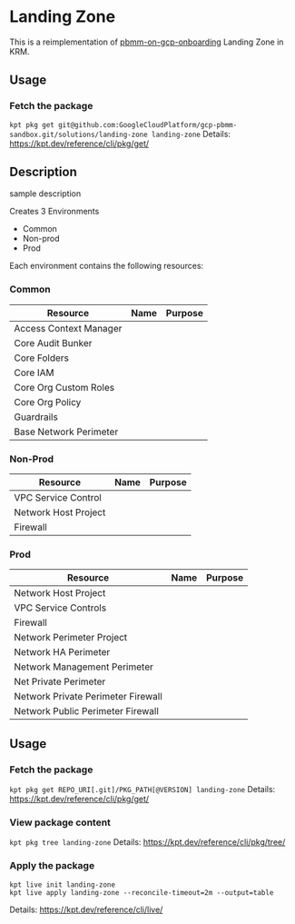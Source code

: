 # Landing Zone

This is a reimplementation of [pbmm-on-gcp-onboarding](https://github.com/GoogleCloudPlatform/pbmm-on-gcp-onboarding) Landing Zone in KRM.

## Usage

### Fetch the package
`kpt pkg get git@github.com:GoogleCloudPlatform/gcp-pbmm-sandbox.git/solutions/landing-zone landing-zone`
Details: https://kpt.dev/reference/cli/pkg/get/

## Description
sample description

Creates 3 Environments
- Common
- Non-prod
- Prod

Each environment contains the following resources:

### Common
| Resource | Name | Purpose |
| ---- | ---- | ---- |
| Access Context Manager | | |
| Core Audit Bunker | | |
| Core Folders | | |
| Core IAM | | |
| Core Org Custom Roles | | |
| Core Org Policy | | |
| Guardrails | | |
| Base Network Perimeter | | |

### Non-Prod
| Resource | Name | Purpose |
| ---- | ---- | ---- |
| VPC Service Control | | |
| Network Host Project | | |
| Firewall | | |

### Prod
| Resource | Name | Purpose |
| ---- | ---- | ---- |
| Network Host Project | | |
| VPC Service Controls | | |
| Firewall | | |
| Network Perimeter Project | | |
| Network HA Perimeter | | |
| Network Management Perimeter | | |
| Net Private Perimeter | | |
| Network Private Perimeter Firewall | | |
| Network Public Perimeter Firewall | | |

## Usage

### Fetch the package
`kpt pkg get REPO_URI[.git]/PKG_PATH[@VERSION] landing-zone`
Details: https://kpt.dev/reference/cli/pkg/get/

### View package content
`kpt pkg tree landing-zone`
Details: https://kpt.dev/reference/cli/pkg/tree/

### Apply the package
```
kpt live init landing-zone
kpt live apply landing-zone --reconcile-timeout=2m --output=table
```
Details: https://kpt.dev/reference/cli/live/
